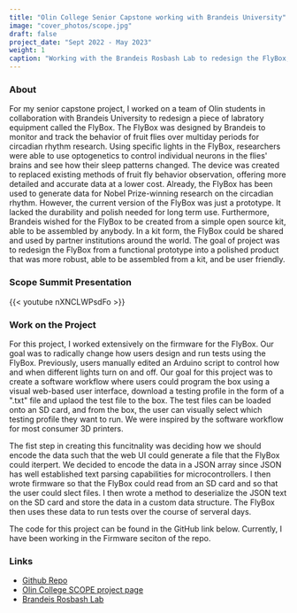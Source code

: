 ```yaml
---
title: "Olin College Senior Capstone working with Brandeis University"
image: "cover_photos/scope.jpg"
draft: false
project_date: "Sept 2022 - May 2023"
weight: 1
caption: "Working with the Brandeis Rosbash Lab to redesign the FlyBox, a Drosophila Activity Monitor"
---
```


### About

For my senior capstone project, I worked on a team of Olin students in collaboration with Brandeis University to redesign a piece of labratory equipment called the FlyBox. The FlyBox was designed by Brandeis to monitor and track the behavior of fruit flies over multiday periods for circadian rhythm research. Using specific lights in the FlyBox, researchers were able to use optogenetics to control individual neurons in the flies' brains and see how their sleep patterns changed. The device was created to replaced existing methods of fruit fly behavior observation, offering more detailed and accurate data at a lower cost. Already, the FlyBox has been used to generate data for Nobel Prize-winning research on the circadian rhythm. However, the current version of the FlyBox was just a prototype. It lacked the durability and polish needed for long term use. Furthermore, Brandeis wished for the FlyBox to be created from a simple open source kit, able to be assembled by anybody. In a kit form, the FlyBox could be shared and used by partner institutions around the world. The goal of project was to redesign the FlyBox from a functional prototype into a polished product that was more robust, able to be assembled from a kit, and be user friendly.

### Scope Summit Presentation

{{< youtube nXNCLWPsdFo >}}

### Work on the Project

For this project, I worked extensively on the firmware for the FlyBox. Our goal was to radically change how users design and run tests using the FlyBox. Previously, users manually edited an Arduino script to control how and when different lights turn on and off. Our goal for this project was to create a software workflow where users could program the box using a visual web-based user interface, download a testing profile in the form of a ".txt" file and uplaod the test file to the box. The test files can be loaded onto an SD card, and from the box, the user can visually select which testing profile they want to run. We were inspired by the software workflow for most consumer 3D printers. 

The fist step in creating this funcitnality was deciding how we should encode the data such that the web UI could generate a file that the FlyBox could iterpert. We decided to encode the data in a JSON array since JSON has well established text parsing capabilities for microcontrollers. I then wrote firmware so that the FlyBox could read from an SD card and so that the user could slect files. I then wrote a method to deserialize the JSON text on the SD card and store the data in a custom data structure. The FlyBox then uses these data to run tests over the course of serveral days.

The code for this project can be found in the GitHub link below. Currently, I have been working in the Firmware seciton of the repo. 


### Links
- [Github Repo](https://github.com/ctallum/FlyBox)
- [Olin College SCOPE project page](https://www.olin.edu/research/brandeis-university-rosbash-lab)
- [Brandeis Rosbash Lab](http://www.bio.brandeis.edu/rosbash-lab/index.php/research/)